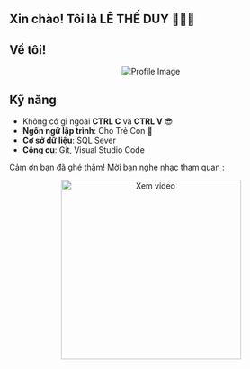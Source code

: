 ## Xin chào! Tôi là **LÊ THẾ DUY** 💪🤝🙌

## Về tôi!

<p align="center">
    <img src="https://github.com/user-attachments/assets/b6e52e3b-216c-4b38-a187-311c3d0cf4fb" alt="Profile Image" style="max-width: 50%; height: auto;">
</p>

## Kỹ năng
- Không có gì ngoài **CTRL C** và **CTRL V** 😎
- **Ngôn ngữ lập trình**: Cho Trẻ Con 👶
- **Cơ sở dữ liệu**: SQL Sever
- **Công cụ**: Git, Visual Studio Code

Cảm ơn bạn đã ghé thăm!
Mời bạn nghe nhạc tham quan :

<p align="center">
    <a href="https://youtu.be/Pond-cMxaIY?si=F8sWeIOekYqBxkgD">
        <img src="https://img.youtube.com/vi/Pond-cMxaIY/maxresdefault.jpg" alt="Xem video" style="width: 320px; height: auto;">
    </a>
</p>
